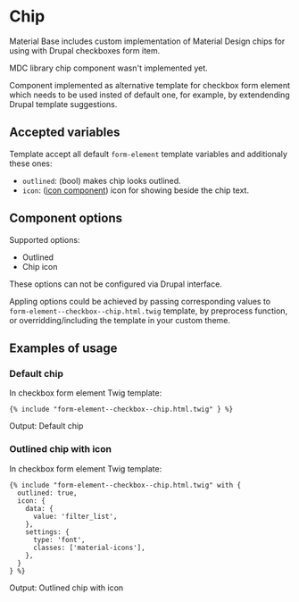 Chip
====

Material Base includes custom implementation of Material Design chips for using with Drupal checkboxes form item.

MDC library chip component wasn't implemented yet.

Component implemented as alternative template for checkbox form element which needs to be used insted of default one, for example, by extendending Drupal template suggestions.

Accepted variables
------------------

Template accept all default `form-element` template variables and additionaly these ones:

- `outlined`: (bool) makes chip looks outlined.
- `icon`: ([icon component](/components/icon.md)) icon for showing beside the chip text.

Component options
-----------------

Supported options:

* Outlined
* Chip icon

These options can not be configured via Drupal interface.

Appling options could be achieved by passing corresponding values to `form-element--checkbox--chip.html.twig` template, by preprocess function, or overridding/including the template in your custom theme.

Examples of usage
-----------------

### Default chip

In checkbox form element Twig template:

~~~
{% include "form-element--checkbox--chip.html.twig" } %}
~~~

Output: Default chip

### Outlined chip with icon

In checkbox form element Twig template:

~~~
{% include "form-element--checkbox--chip.html.twig" with {
  outlined: true,
  icon: {
    data: {
      value: 'filter_list',
    },
    settings: {
      type: 'font',
      classes: ['material-icons'],
    },
  }
} %}
~~~

Output: Outlined chip with icon
